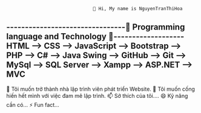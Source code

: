                                     👋 Hi, My name is NguyenTranThiHoa
                      
 --------------------------------👀 Programming language and Technology 👀-------------------
  HTML --> CSS --> JavaScript --> Bootstrap --> PHP --> C# --> Java Swing --> GitHub --> Git --> MySql --> SQL Server --> Xampp --> ASP.NET --> MVC 
 ------------------------------------------------------------------------------------------------------------------------------------------------------

 🌱 Tôi muốn trở thành nhà lập trình viên phát triển Website.
 💞️ Tôi muốn cống hiến hết mình với việc đam mê lập trình. 
 📫 Sở thích của tôi....
 😄 Kỹ năng cần có...
 ⚡ Fun fact...
